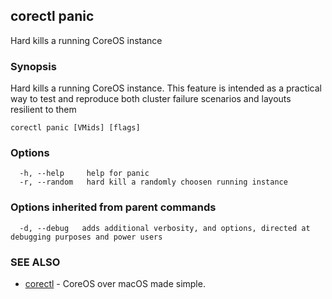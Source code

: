 ## corectl panic

Hard kills a running CoreOS instance

### Synopsis


Hard kills a running CoreOS instance.
This feature is intended as a practical way to test and reproduce both cluster failure scenarios and layouts resilient to them

```
corectl panic [VMids] [flags]
```

### Options

```
  -h, --help     help for panic
  -r, --random   hard kill a randomly choosen running instance
```

### Options inherited from parent commands

```
  -d, --debug   adds additional verbosity, and options, directed at debugging purposes and power users
```

### SEE ALSO
* [corectl](corectl.md)	 - CoreOS over macOS made simple.

